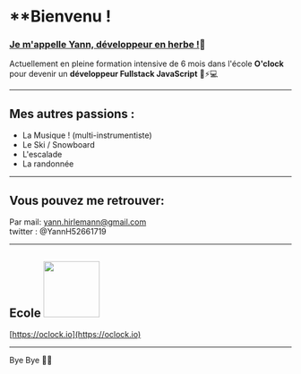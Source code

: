# **Bienvenu !  

###  <ins>**Je m'appelle Yann, développeur en herbe !**</ins>🌱

Actuellement en pleine formation intensive de 6 mois dans l'école **O'clock** pour devenir un **développeur Fullstack JavaScript** 🧐⚡💻  
  
***  
  
## Mes autres passions :  
- La Musique ! (multi-instrumentiste) 
- Le Ski / Snowboard
- L'escalade
- La randonnée

***

## Vous pouvez me retrouver:
Par mail: yann.hirlemann@gmail.com  
twitter : @YannH52661719  

***  

## Ecole <img src="https://actualitesjeuxvideo.fr/wp-content/uploads/2016/08/Oclock.jpg" width="100">  
[https://oclock.io](https://oclock.io)
***

Bye Bye 👋😀





